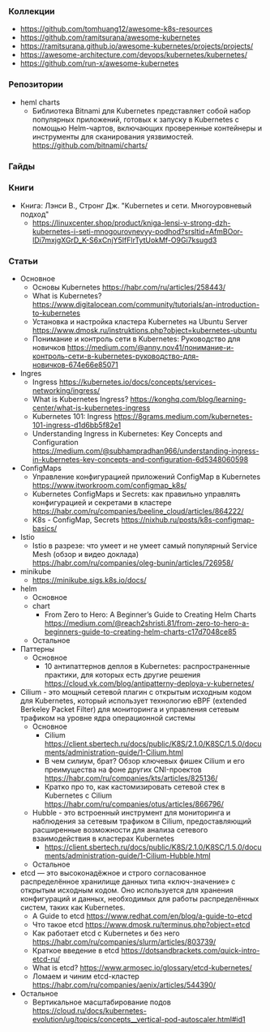 
### Коллекции

- https://github.com/tomhuang12/awesome-k8s-resources
- https://github.com/ramitsurana/awesome-kubernetes
- https://ramitsurana.github.io/awesome-kubernetes/projects/projects/
- https://awesome-architecture.com/devops/kubernetes/kubernetes/
- https://github.com/run-x/awesome-kubernetes

### Репозитории

- heml charts
    - Библиотека Bitnami для Kubernetes представляет собой набор популярных приложений, готовых к запуску в Kubernetes с помощью Helm-чартов, включающих проверенные контейнеры и инструменты для сканирования уязвимостей. https://github.com/bitnami/charts/

### Гайды

### Книги

- Книга: Лэнси В., Стронг Дж. "Kubernetes и сети. Многоуровневый подход"
    - https://linuxcenter.shop/product/kniga-lensi-v-strong-dzh-kubernetes-i-seti-mnogourovnevyy-podhod?srsltid=AfmBOor-lDi7mxjgXGrD_K-S6xCnjY5IfFlrTytUokMf-O9Gi7ksugd3

### Статьи

- Основное
    - Основы Kubernetes https://habr.com/ru/articles/258443/
    - What is Kubernetes? https://www.digitalocean.com/community/tutorials/an-introduction-to-kubernetes
    - Установка и настройка кластера Kubernetes на Ubuntu Server https://www.dmosk.ru/instruktions.php?object=kubernetes-ubuntu
    - Понимание и контроль сети в Kubernetes: Руководство для новичков https://medium.com/@anny.nov41/понимание-и-контроль-сети-в-kubernetes-руководство-для-новичков-674e66e85071
- Ingres
    - Ingress https://kubernetes.io/docs/concepts/services-networking/ingress/
    - What is Kubernetes Ingress? https://konghq.com/blog/learning-center/what-is-kubernetes-ingress
    - Kubernetes 101: Ingress https://8grams.medium.com/kubernetes-101-ingress-d1d6bb5f82e1
    - Understanding Ingress in Kubernetes: Key Concepts and Configuration https://medium.com/@subhampradhan966/understanding-ingress-in-kubernetes-key-concepts-and-configuration-6d5348060598
- СonfigMaps
    - Управление конфигурацией приложений ConfigMap в Kubernetes https://www.itworkroom.com/configmap_k8s/
    - Kubernetes ConfigMaps и Secrets: как правильно управлять конфигурацией и секретами в кластере https://habr.com/ru/companies/beeline_cloud/articles/864222/
    - K8s - ConfigMap, Secrets https://nixhub.ru/posts/k8s-configmap-basics/
- Istio
    - Istio в разрезе: что умеет и не умеет самый популярный Service Mesh (обзор и видео доклада) https://habr.com/ru/companies/oleg-bunin/articles/726958/
- minikube
    - https://minikube.sigs.k8s.io/docs/
- helm
    - Основное
    - chart
        - From Zero to Hero: A Beginner’s Guide to Creating Helm Charts https://medium.com/@reach2shristi.81/from-zero-to-hero-a-beginners-guide-to-creating-helm-charts-c17d7048ce85
    - Остальное
- Паттерны
    - Основное
        - 10 антипаттернов деплоя в Kubernetes: распространенные практики, для которых есть другие решения https://cloud.vk.com/blog/antipatterny-deploya-v-kubernetes/
- Cilium - это мощный сетевой плагин с открытым исходным кодом для Kubernetes, который использует технологию eBPF (extended Berkeley Packet Filter) для мониторинга и управления сетевым трафиком на уровне ядра операционной системы
    - Основное
        - Cilium https://client.sbertech.ru/docs/public/K8S/2.1.0/K8SC/1.5.0/documents/administration-guide/1-Cilium.html
        - В чем силиум, брат? Обзор ключевых фишек Cilium и его преимущества на фоне других CNI-проектов https://habr.com/ru/companies/kts/articles/825136/
        - Кратко про то, как кастомизировать сетевой стек в Kubernetes с Cilium https://habr.com/ru/companies/otus/articles/866796/
    - Hubble - это встроенный инструмент для мониторинга и наблюдения за сетевым трафиком в Cilium, предоставляющий расширенные возможности для анализа сетевого взаимодействия в кластерах Kubernetes
        - https://client.sbertech.ru/docs/public/K8S/2.1.0/K8SC/1.5.0/documents/administration-guide/1-Cilium-Hubble.html
    - Остальное
- etcd — это высоконадёжное и строго согласованное распределённое хранилище данных типа «ключ-значение» с открытым исходным кодом. Оно используется для хранения конфигураций и данных, необходимых для работы распределённых систем, таких как Kubernetes.
    - A Guide to etcd https://www.redhat.com/en/blog/a-guide-to-etcd
    - Что такое etcd https://www.dmosk.ru/terminus.php?object=etcd
    - Как работает etcd с Kubernetes и без него https://habr.com/ru/companies/slurm/articles/803739/
    - Краткое введение в etcd https://dotsandbrackets.com/quick-intro-etcd-ru/
    - What is etcd? https://www.armosec.io/glossary/etcd-kubernetes/
    - Ломаем и чиним etcd-кластер https://habr.com/ru/companies/aenix/articles/544390/
- Остальное
    - Вертикальное масштабирование подов https://cloud.ru/docs/kubernetes-evolution/ug/topics/concepts__vertical-pod-autoscaler.html#id1